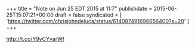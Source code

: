 +++
title = "Note on Jun 25 EDT 2015 at 11:7"
publishdate = 2015-06-25T15:07:21+00:00
draft = false
syndicated = [ 'https://twitter.com/chrisjohndeluca/status/614087491696656400?s=20' ]
+++

http://t.co/Y9vCYvarWf
